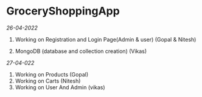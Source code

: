 # GroceryShoppingApp
*26-04-2022*
1. Working on Registration and Login Page(Admin & user)
   (Gopal & Nitesh)

2. MongoDB (database and collection creation)
    (Vikas)

*27-04-022*
1. Working on Products
   (Gopal)
2. Working on Carts
   (Nitesh)
3. Working on User And Admin
   (vikas)
